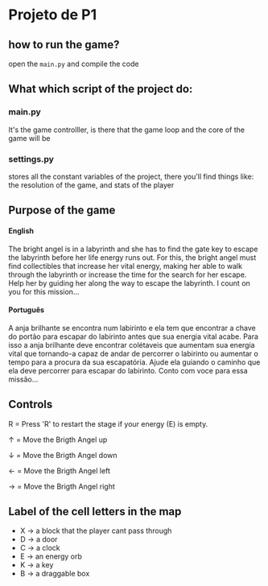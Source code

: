 # Projeto de P1

## how to run the game?

open the `main.py` and compile the code

## What which script of the project do:

<h3>main.py</h3>
<p>
    It's the game controlller, is there that the game loop and the core of the game will be
</p>

<h3>settings.py</h3> 
<p>
    stores all the constant variables of the project, there you'll find things like: the resolution of the game, and stats of the player
</p>


## Purpose of the game
<h4>English</h4>
<p>
	The bright angel is in a labyrinth and she has to find the gate key to escape the labyrinth before her life energy runs out. For this, the bright angel must find collectibles that increase her vital energy, making her able to walk through the labyrinth or increase the time for the search for her escape. Help her by guiding her along the way to escape the labyrinth. I count on you for this mission...
</p>
<h4>Português</h4>
<p>
	A anja brilhante se encontra num labirinto e ela tem que encontrar a chave do portão para escapar do labirinto antes que sua energia vital acabe. Para isso a anja brilhante deve encontrar colétaveis que aumentam sua energia vital que tornando-a capaz de andar de percorrer o labirinto ou aumentar o tempo para a procura da sua escapatória. Ajude ela guiando o caminho que ela deve percorrer para escapar do labirinto. Conto com voce para essa missão...
</p>

## Controls
<p>
	R  = Press 'R' to restart the stage if your energy (E) is empty.
</p>
<p>
	↑  = Move the Brigth Angel up
</p>
<p>
	↓  = Move the Brigth Angel down
</p>
<p>
	←  = Move the Brigth Angel left
</p>
<p>
	→  = Move the Brigth Angel right
</p>

## Label of the cell letters in the map

<ul>
<li>X -> a block that the player cant pass through</li>
<li>D -> a door</li>
<li>C -> a clock</li>
<li>E -> an energy orb</li>
<li>K -> a key</li>
<li>B -> a draggable box</li>

</ul>

